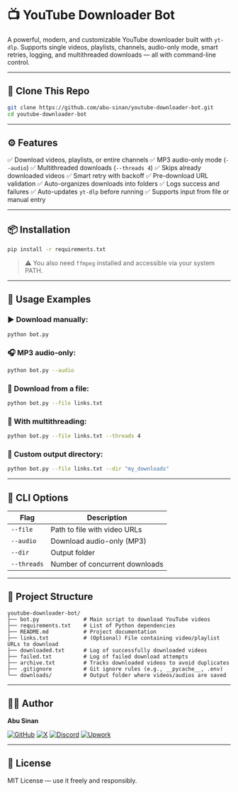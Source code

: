 # 📺 YouTube Downloader Bot

A powerful, modern, and customizable YouTube downloader built with `yt-dlp`. Supports single videos, playlists, channels, audio-only mode, smart retries, logging, and multithreaded downloads — all with command-line control.

---

## 🚀 Clone This Repo

```bash
git clone https://github.com/abu-sinan/youtube-downloader-bot.git
cd youtube-downloader-bot
```

---

## ⚙️ Features

✅ Download videos, playlists, or entire channels
✅ MP3 audio-only mode (`--audio`)
✅ Multithreaded downloads (`--threads 4`)
✅ Skips already downloaded videos
✅ Smart retry with backoff
✅ Pre-download URL validation
✅ Auto-organizes downloads into folders
✅ Logs success and failures
✅ Auto-updates `yt-dlp` before running
✅ Supports input from file or manual entry

---

## 📦 Installation

```bash
pip install -r requirements.txt
```

> ⚠️ You also need `ffmpeg` installed and accessible via your system PATH.

---

## 🧪 Usage Examples

### ▶️ Download manually:

```bash
python bot.py
```

### 🎧 MP3 audio-only:

```bash
python bot.py --audio
```

### 📁 Download from a file:

```bash
python bot.py --file links.txt
```

### 🚀 With multithreading:

```bash
python bot.py --file links.txt --threads 4
```

### 💾 Custom output directory:

```bash
python bot.py --file links.txt --dir "my_downloads"
```

---

## 🔧 CLI Options

| Flag        | Description                          |
|-------------|--------------------------------------|
| `--file`    | Path to file with video URLs         |
| `--audio`   | Download audio-only (MP3)            |
| `--dir`     | Output folder                        |
| `--threads` | Number of concurrent downloads       |

---

## 📁 Project Structure

```
youtube-downloader-bot/
├── bot.py              # Main script to download YouTube videos
├── requirements.txt    # List of Python dependencies
├── README.md           # Project documentation
├── links.txt           # (Optional) File containing video/playlist URLs to download
├── downloaded.txt      # Log of successfully downloaded videos
├── failed.txt          # Log of failed download attempts
├── archive.txt         # Tracks downloaded videos to avoid duplicates
├── .gitignore          # Git ignore rules (e.g., __pycache__, .env)
└── downloads/          # Output folder where videos/audios are saved
```

---

## 🧑‍💻 Author

**Abu Sinan**

[![GitHub](https://img.shields.io/badge/GitHub-100000?style=flat&logo=github&logoColor=white)](https://github.com/abu-sinan)
[![X](https://img.shields.io/badge/X-000000?style=flat&logo=twitter&logoColor=white)](https://x.com/AbuSinan_)
[![Discord](https://img.shields.io/badge/Discord-5865F2?style=flat&logo=discord&logoColor=white)](https://discord.com/users/1155521589065027735)
[![Upwork](https://img.shields.io/badge/Upwork-6FDA44?style=flat&logo=upwork&logoColor=white)](https://www.upwork.com/freelancers/abusinan)


---

## 📜 License

MIT License — use it freely and responsibly.